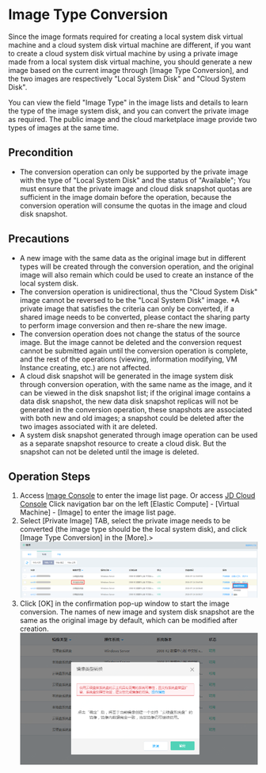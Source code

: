 # Image Type Conversion
Since the image formats required for creating a local system disk virtual machine and a cloud system disk virtual machine are different, if you want to create a cloud system disk virtual machine by using a private image made from a local system disk virtual machine, you should generate a new image based on the current image through [Image Type Conversion], and the two images are respectively "Local System Disk" and "Cloud System Disk".

You can view the field "Image Type" in the image lists and details to learn the type of the image system disk, and you can convert the private image as required. The public image and the cloud marketplace image provide two types of images at the same time.

## Precondition

* The conversion operation can only be supported by the private image with the type of "Local System Disk" and the status of "Available";
You must ensure that the private image and cloud disk snapshot quotas are sufficient in the image domain before the operation, because the conversion operation will consume the quotas in the image and cloud disk snapshot.

## Precautions 

* A new image with the same data as the original image but in different types will be created through the conversion operation, and the original image will also remain which could be used to create an instance of the local system disk.
* The conversion operation is unidirectional, thus the "Cloud System Disk" image cannot be reversed to be the "Local System Disk" image.
*A private image that satisfies the criteria can only be converted, if a shared image needs to be converted, please contact the sharing party to perform image conversion and then re-share the new image.
* The conversion operation does not change the status of the source image. But the image cannot be deleted and the conversion request cannot be submitted again until the conversion operation is complete, and the rest of the operations (viewing, information modifying, VM Instance creating, etc.) are not affected.
* A cloud disk snapshot will be generated in the image system disk through conversion operation, with the same name as the image, and it can be viewed in the disk snapshot list; if the original image contains a data disk snapshot, the new data disk snapshot replicas will not be generated in the conversion operation, these snapshots are associated with both new and old images;  a snapshot could be deleted after the two images associated with it are deleted.
* A system disk snapshot generated through image operation can be used as a separate snapshot resource to create a cloud disk. But the snapshot can not be deleted until the image is deleted.

## Operation Steps
1. Access [Image Console][1] to enter the image list page. Or access [JD Cloud Console][2] Click navigation bar on the left [Elastic Compute] - [Virtual Machine] - [Image] to enter the image list page.
2. Select [Private Image] TAB, select the private image needs to be converted (the image type should be the local system disk), and click [Image Type Conversion] in the [More].>
![](../../../../../image/vm/Operation-Guide-Image-Convert1.png)
3. Click [OK] in the confirmation pop-up window to   start the image conversion. The names of new image and system disk snapshot are the same as the original image by default, which can be modified after creation.
![](../../../../../image/vm/Operation-Guide-Image-convert2.png)

  [1]: https://cns-console.jdcloud.com/host/image/list
  [2]: https://console.jdcloud.com/
 